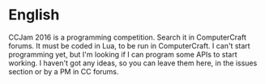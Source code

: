 # English
CCJam 2016 is a programming competition. Search it in ComputerCraft forums. It must be coded in Lua, to be run in ComputerCraft. I can't start programming yet, but I'm looking if I can program some APIs to start working. I haven't got any ideas, so you can leave them here, in the issues section or by a PM in CC forums.

